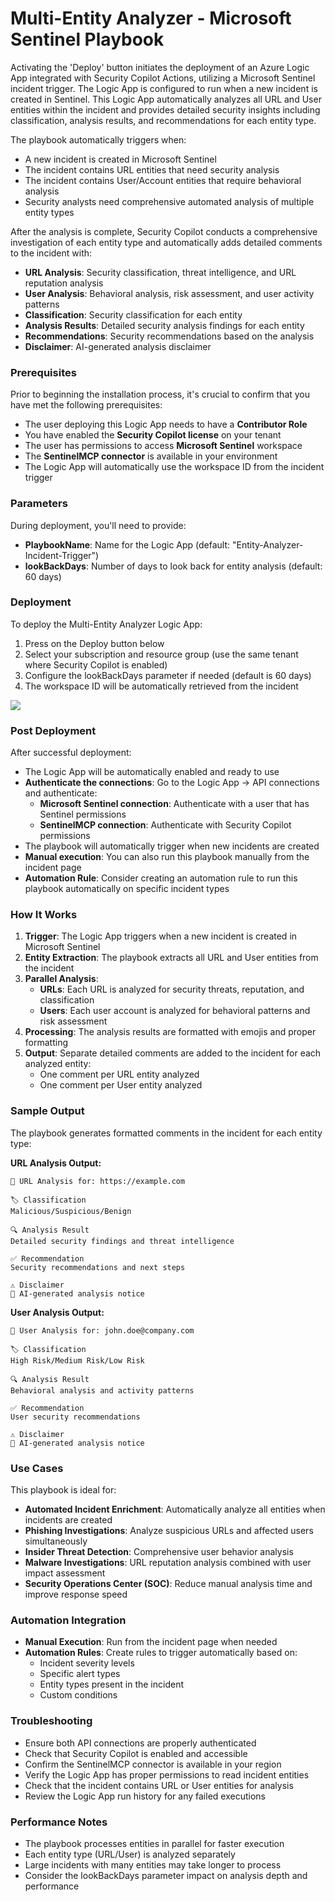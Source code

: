 # Multi-Entity Analyzer - Microsoft Sentinel Playbook

Activating the 'Deploy' button initiates the deployment of an Azure Logic App integrated with Security Copilot Actions, utilizing a Microsoft Sentinel incident trigger.
The Logic App is configured to run when a new incident is created in Sentinel. This Logic App automatically analyzes all URL and User entities within the incident and provides detailed security insights including classification, analysis results, and recommendations for each entity type.

The playbook automatically triggers when:
- A new incident is created in Microsoft Sentinel
- The incident contains URL entities that need security analysis
- The incident contains User/Account entities that require behavioral analysis
- Security analysts need comprehensive automated analysis of multiple entity types

After the analysis is complete, Security Copilot conducts a comprehensive investigation of each entity type and automatically adds detailed comments to the incident with:
- **URL Analysis**: Security classification, threat intelligence, and URL reputation analysis
- **User Analysis**: Behavioral analysis, risk assessment, and user activity patterns
- **Classification**: Security classification for each entity
- **Analysis Results**: Detailed security analysis findings for each entity
- **Recommendations**: Security recommendations based on the analysis
- **Disclaimer**: AI-generated analysis disclaimer

### Prerequisites

Prior to beginning the installation process, it's crucial to confirm that you have met the following prerequisites:
- The user deploying this Logic App needs to have a **Contributor Role**
- You have enabled the **Security Copilot license** on your tenant
- The user has permissions to access **Microsoft Sentinel** workspace
- The **SentinelMCP connector** is available in your environment
- The Logic App will automatically use the workspace ID from the incident trigger

### Parameters

During deployment, you'll need to provide:
- **PlaybookName**: Name for the Logic App (default: "Entity-Analyzer-Incident-Trigger")
- **lookBackDays**: Number of days to look back for entity analysis (default: 60 days)

### Deployment 

To deploy the Multi-Entity Analyzer Logic App:
1. Press on the Deploy button below
2. Select your subscription and resource group (use the same tenant where Security Copilot is enabled)
3. Configure the lookBackDays parameter if needed (default is 60 days)
4. The workspace ID will be automatically retrieved from the incident

<a href="https://portal.azure.com/#create/Microsoft.Template/uri/https%3A%2F%2Fraw.githubusercontent.com%2FYaniv-Shasha%2FSentinel%2Fmain%2FAI%2FEntity-Analyzer%2FIncident-Trigger-Entity-Analyzer%2Fazuredeploy.json" target="_blank">
    <img src="https://aka.ms/deploytoazurebutton"/>
</a>

### Post Deployment

After successful deployment:
- The Logic App will be automatically enabled and ready to use
- **Authenticate the connections**: Go to the Logic App → API connections and authenticate:
  - **Microsoft Sentinel connection**: Authenticate with a user that has Sentinel permissions
  - **SentinelMCP connection**: Authenticate with Security Copilot permissions
- The playbook will automatically trigger when new incidents are created
- **Manual execution**: You can also run this playbook manually from the incident page
- **Automation Rule**: Consider creating an automation rule to run this playbook automatically on specific incident types

### How It Works

1. **Trigger**: The Logic App triggers when a new incident is created in Microsoft Sentinel
2. **Entity Extraction**: The playbook extracts all URL and User entities from the incident
3. **Parallel Analysis**: 
   - **URLs**: Each URL is analyzed for security threats, reputation, and classification
   - **Users**: Each user account is analyzed for behavioral patterns and risk assessment
4. **Processing**: The analysis results are formatted with emojis and proper formatting
5. **Output**: Separate detailed comments are added to the incident for each analyzed entity:
   - One comment per URL entity analyzed
   - One comment per User entity analyzed

### Sample Output

The playbook generates formatted comments in the incident for each entity type:

**URL Analysis Output:**
```
🔗 URL Analysis for: https://example.com

🏷️ Classification
Malicious/Suspicious/Benign

🔍 Analysis Result
Detailed security findings and threat intelligence

✅ Recommendation
Security recommendations and next steps

⚠️ Disclaimer
🤖 AI-generated analysis notice
```

**User Analysis Output:**
```
👤 User Analysis for: john.doe@company.com

🏷️ Classification
High Risk/Medium Risk/Low Risk

🔍 Analysis Result
Behavioral analysis and activity patterns

✅ Recommendation
User security recommendations

⚠️ Disclaimer
🤖 AI-generated analysis notice
```

### Use Cases

This playbook is ideal for:
- **Automated Incident Enrichment**: Automatically analyze all entities when incidents are created
- **Phishing Investigations**: Analyze suspicious URLs and affected users simultaneously
- **Insider Threat Detection**: Comprehensive user behavior analysis
- **Malware Investigations**: URL reputation analysis combined with user impact assessment
- **Security Operations Center (SOC)**: Reduce manual analysis time and improve response speed

### Automation Integration

- **Manual Execution**: Run from the incident page when needed
- **Automation Rules**: Create rules to trigger automatically based on:
  - Incident severity levels
  - Specific alert types
  - Entity types present in the incident
  - Custom conditions

### Troubleshooting

- Ensure both API connections are properly authenticated
- Check that Security Copilot is enabled and accessible
- Confirm the SentinelMCP connector is available in your region
- Verify the Logic App has proper permissions to read incident entities
- Check that the incident contains URL or User entities for analysis
- Review the Logic App run history for any failed executions

### Performance Notes

- The playbook processes entities in parallel for faster execution
- Each entity type (URL/User) is analyzed separately
- Large incidents with many entities may take longer to process
- Consider the lookBackDays parameter impact on analysis depth and performance